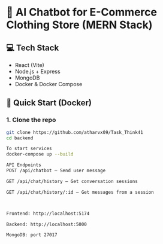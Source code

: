 # 🧠 AI Chatbot for E-Commerce Clothing Store (MERN Stack)

## 💻 Tech Stack
- React (Vite)
- Node.js + Express
- MongoDB
- Docker & Docker Compose

## 🚀 Quick Start (Docker)

### 1. Clone the repo
```bash
git clone https://github.com/atharvx09/Task_Think41
cd backend

To start services
docker-compose up --build

API Endpoints
POST /api/chatbot — Send user message

GET /api/chat/history — Get conversation sessions

GET /api/chat/history/:id — Get messages from a session



Frontend: http://localhost:5174

Backend: http://localhost:5000

MongoDB: port 27017
